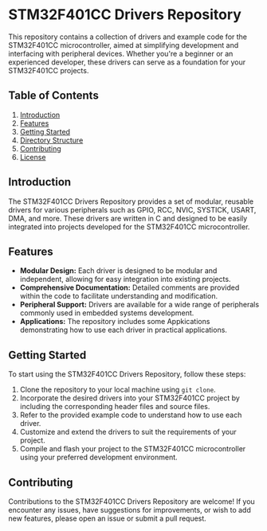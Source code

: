 # STM32F401CC Drivers Repository

This repository contains a collection of drivers and example code for the STM32F401CC microcontroller, aimed at simplifying development and interfacing with peripheral devices. Whether you're a beginner or an experienced developer, these drivers can serve as a foundation for your STM32F401CC projects.

## Table of Contents

1. [Introduction](#introduction)
2. [Features](#features)
3. [Getting Started](#getting-started)
4. [Directory Structure](#directory-structure)
5. [Contributing](#contributing)
6. [License](#license)

## Introduction

The STM32F401CC Drivers Repository provides a set of modular, reusable drivers for various peripherals such as GPIO, RCC, NVIC, SYSTICK, USART, DMA, and more. These drivers are written in C and designed to be easily integrated into projects developed for the STM32F401CC microcontroller.

## Features

- **Modular Design:** Each driver is designed to be modular and independent, allowing for easy integration into existing projects.
- **Comprehensive Documentation:** Detailed comments are provided within the code to facilitate understanding and modification.
- **Peripheral Support:** Drivers are available for a wide range of peripherals commonly used in embedded systems development.
- **Applications:** The repository includes some Appkications demonstrating how to use each driver in practical applications.

## Getting Started

To start using the STM32F401CC Drivers Repository, follow these steps:

1. Clone the repository to your local machine using `git clone`.
2. Incorporate the desired drivers into your STM32F401CC project by including the corresponding header files and source files.
3. Refer to the provided example code to understand how to use each driver.
4. Customize and extend the drivers to suit the requirements of your project.
5. Compile and flash your project to the STM32F401CC microcontroller using your preferred development environment.


## Contributing

Contributions to the STM32F401CC Drivers Repository are welcome! If you encounter any issues, have suggestions for improvements, or wish to add new features, please open an issue or submit a pull request.


